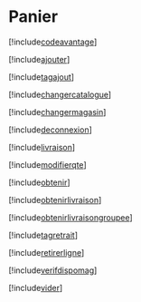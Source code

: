 # Panier

[!include[codeavantage](panier.codeavantage.autogen.md)]

[!include[ajouter](panier.ajouter.autogen.md)]

[!include[tagajout](panier.tagajout.autogen.md)]

[!include[changercatalogue](panier.changercatalogue.autogen.md)]

[!include[changermagasin](panier.changermagasin.autogen.md)]

[!include[deconnexion](panier.deconnexion.autogen.md)]

[!include[livraison](panier.livraison.autogen.md)]

[!include[modifierqte](panier.modifierqte.autogen.md)]

[!include[obtenir](panier.obtenir.autogen.md)]

[!include[obtenirlivraison](panier.obtenirlivraison.autogen.md)]

[!include[obtenirlivraisongroupee](panier.obtenirlivraisongroupee.autogen.md)]

[!include[tagretrait](panier.tagretrait.autogen.md)]

[!include[retirerligne](panier.retirerligne.autogen.md)]

[!include[verifdispomag](panier.verifdispomag.autogen.md)]

[!include[vider](panier.vider.autogen.md)]










